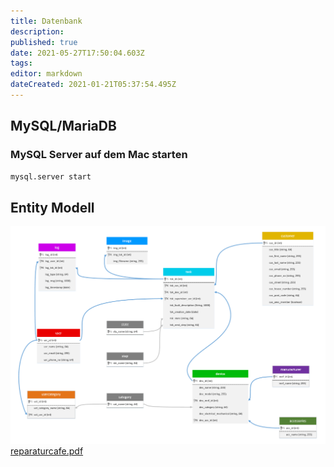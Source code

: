 ```yaml
---
title: Datenbank
description: 
published: true
date: 2021-05-27T17:50:04.603Z
tags: 
editor: markdown
dateCreated: 2021-01-21T05:37:54.495Z
---
```



## MySQL/MariaDB

### MySQL Server auf dem Mac starten
```bash
mysql.server start
```

## Entity Modell
![entity_modell_reparaturcafe.png](/entity_modell_reparaturcafe.png)
[reparaturcafe.pdf](/reparaturcafe.pdf)